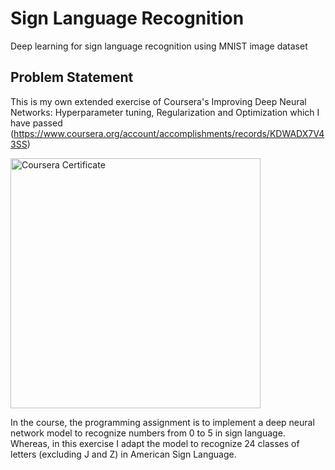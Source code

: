 # Sign Language Recognition
Deep learning for sign language recognition using MNIST image dataset

## Problem Statement

This is my own extended exercise of Coursera's Improving Deep Neural
Networks: Hyperparameter tuning, Regularization and Optimization which I have
passed (https://www.coursera.org/account/accomplishments/records/KDWADX7V43SS)

<img src="https://coursera-certificate-images.s3.amazonaws.com/KDWADX7V43SS"
alt="Coursera Certificate" width="400"/>

In the course, the programming assignment is to implement a deep neural network
model to recognize numbers from 0 to 5 in sign language. Whereas, in this
exercise I adapt the model to recognize 24 classes of letters (excluding J and Z)
in American Sign Language.
